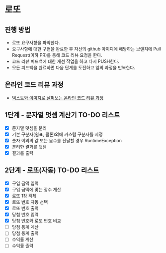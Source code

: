 # 로또
## 진행 방법
* 로또 요구사항을 파악한다.
* 요구사항에 대한 구현을 완료한 후 자신의 github 아이디에 해당하는 브랜치에 Pull Request(이하 PR)를 통해 코드 리뷰 요청을 한다.
* 코드 리뷰 피드백에 대한 개선 작업을 하고 다시 PUSH한다.
* 모든 피드백을 완료하면 다음 단계를 도전하고 앞의 과정을 반복한다.

## 온라인 코드 리뷰 과정
* [텍스트와 이미지로 살펴보는 온라인 코드 리뷰 과정](https://github.com/next-step/nextstep-docs/tree/master/codereview)

## 1단계 - 문자열 덧셈 계산기 TO-DO 리스트

- [x] 문자열 덧셈을 분리
- [x] 기본 구분자(쉼표, 콜론)외에 커스텀 구분자를 지정
- [x] 숫자 이외의 값 또는 음수를 전달할 경우 RuntimeException
- [x] 분리한 결과를 덧셈
- [x] 결과를 출력

## 2단계 - 로또(자동) TO-DO 리스트

- [x] 구입 금액 입력
- [x] 구입 금액에 맞는 장수 계산
- [x] 로또 1장 객체
- [x] 로또 번호 자동 선택
- [x] 로또 번호 출력
- [x] 당첨 번호 입력
- [x] 당첨 번호와 로또 번호 비교
- [ ] 당첨 통계 계산
- [ ] 당첨 통계 출력 
- [ ] 수익률 계산
- [ ] 수익률 출력
